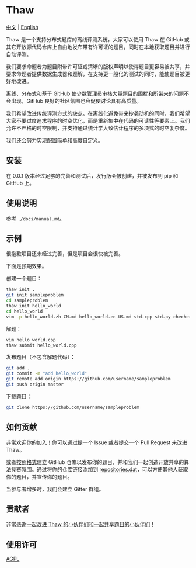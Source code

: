 # Thaw

[中文](./README.zh-CN.md) | [English](./README.md)

Thaw 是一个支持分布式题库的离线评测系统，大家可以使用 Thaw 在 GitHub 或其它开放源代码仓库上自由地发布带有许可证的题目，同时在本地获取题目并进行自动评测。

我们要求命题者为题目附带许可证或清晰的版权声明以使得题目更容易被共享，并要求命题者提供数据生成器和题解，在支持更一般化的测试的同时，能使题目被更好地改进。

离线、分布式和基于 GitHub 使少数管理员审核大量题目的困扰和所带来的问题不会出现，GitHub 良好的社区氛围也会促使讨论具有高质量。

我们希望改进传统评测方式的缺点。在离线化避免带来抄袭动机的同时，我们希望大家不要过度追求程序的时空优化，而是重新集中在代码的可读性等要素上。我们允许不严格的时空限制，并支持通过统计学大致估计程序的多项式的时空复杂度。

我们还会努力实现配置简单和高度自定义。

## 安装

在 0.0.1 版本经过足够的完善和测试后，发行版会被创建，并被发布到 pip 和 GitHub 上。

## 使用说明

参考 `./docs/manual.md`。

## 示例

很抱歉项目还未经过完善，但是项目会很快被完善。

下面是预期效果。

创建一个题目：

```bash
thaw init .
git init sampleproblem
cd sampleproblem
thaw init hello_world
cd hello_world
vim -p hello_world.zh-CN.md hello_world.en-US.md std.cpp std.py checker.py
```

解题：

```bash
vim hello_world.cpp
thaw submit hello_world.cpp
```

发布题目（不包含解题代码）：

```bash
git add .
git commit -m "add hello_world"
git remote add origin https://github.com/username/sampleproblem
git push origin master
```

下载题目：

```bash
git clone https://github.com/username/sampleproblem
```

## 如何贡献

非常欢迎你的加入！你可以通过提一个 Issue 或者提交一个 Pull Request 来改进 Thaw。

或者[按照格式](docs/release_your_problems.md)建立 GitHub 仓库以发布你的题目，并和我们一起创造开放共享的算法竞赛氛围。通过将你的仓库链接添加到 [repositories.dat](./src/thaw/repositories.dat)，可以方便其他人获取你的题目，并宣传你的题目。

当参与者增多时，我们会建立 Gitter 群组。

## 贡献者

非常感谢[一起改进 Thaw 的小伙伴们和一起共享题目的小伙伴们](https://github.com/countercurrent-time/Thaw/graphs/contributors)！

## 使用许可

[AGPL](LICENSE)


